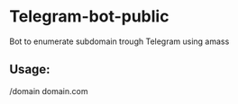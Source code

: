 # Telegram-bot-public

Bot to enumerate subdomain trough Telegram using amass

## Usage:

/domain domain.com
